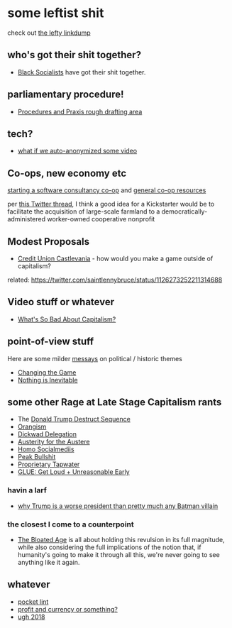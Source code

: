 # some leftist shit

check out [the lefty linkdump](6e5c8ee8-e077-44ae-8cd4-8714eac8a67c.md)

## who's got their shit together?

- [Black Socialists](https://blacksocialists.us/) have got their shit together.

## parliamentary procedure!

- [Procedures and Praxis rough drafting area](108798a8-5cac-4a8b-897c-0608d6f029c0.md)

## tech?

- [what if we auto-anonymized some video](0cdfff73-5d67-4c62-aca0-96a0ee8977ba.md)

## Co-ops, new economy etc

[starting a software consultancy co-op](11ad1cbd-34ea-4ca9-821b-6523c3fd86ac.md) and [general co-op resources](0fedb9ef-4341-4837-8c20-e4c3ffe05268.md)

per [this Twitter thread](https://twitter.com/SarahTaber_bww/status/1152190838136549376), I think a good idea for a Kickstarter would be to facilitate the acquisition of large-scale farmland to a democratically-administered worker-owned cooperative nonprofit

## Modest Proposals

- [Credit Union Castlevania][banx] - how would you make a game outside of capitalism?

related: https://twitter.com/saintlennybruce/status/1126273252211314688

[banx]: 395b6dab-79e7-41cd-8b08-7e0cdad2ae43.md

## Video stuff or whatever

- [What's So Bad About Capitalism?](b4e2e848-04c1-43db-91b1-551235ab36c9.md)

## point-of-view stuff

Here are some milder [messays](8f2359ae-186f-4878-b5e5-33f3c177e6fc.md) on political / historic themes

- [Changing the Game](4facfd84-139b-45c0-a900-eb2c72a39a8d.md)
- [Nothing is Inevitable](53fb8ebd-c523-404f-a099-5598338b3936.md)

## some other Rage at Late Stage Capitalism rants

- The [Donald Trump Destruct Sequence](88e233ed-315c-4c15-9979-49649c5c3503.md)
- [Orangism](d67fa3e3-6054-4b15-a6e7-895fb6bf46ca.md)
- [Dickwad Delegation](f1fea19b-e03f-4185-9dc7-5f17818af670.md)
- [Austerity for the Austere](c04ee6c0-3b2c-49b4-a632-8a7c9c441d9e.md)
- [Homo Socialmediis](0f7b1e53-3a4e-4351-b442-353b8a0183ff.md)
- [Peak Bullshit](a6c2b9d7-ca72-47d1-9f61-7546f5dd6d63.md)
- [Proprietary Tapwater](af006435-f65f-41b7-be63-ca99c27e187d.md)
- [GLUE: Get Loud + Unreasonable Early](e40540c6-1d00-4f7e-ad18-28df8fe2da92.md)

### havin a larf

- [why Trump is a worse president than pretty much any Batman villain](8c4912a7-211f-4551-9440-15aab2f41fdf.md)

### the closest I come to a counterpoint

- [The Bloated Age](a55b7efe-20ab-4cb1-a3ae-56f774619575.md) is all about holding this revulsion in its full magnitude, while also considering the full implications of the notion that, if humanity's going to make it through all this, we're never going to see anything like it again.

## whatever

- [pocket lint](1f4384d7-f519-416c-8129-2a934c88b461.md)
- [profit and currency or something?](76e5ccc6-7639-4a7b-8906-0f5c7c51ed35.md)
- [ugh 2018](1e6ecad2-00ad-4e47-828d-97e81ff24269.md)
